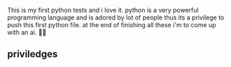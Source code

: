 This is my first python tests and i love it. python is a very powerful programming language and is adored by lot of people thus its a privilege to push this first python file. at the end of finishing all these i'm to come up with an ai.
🤩🥳
## priviledges


